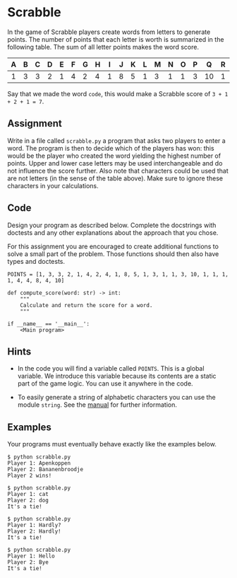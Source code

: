# Scrabble

In the game of Scrabble players create words from letters to generate points. The number of points that each letter is worth is summarized in the following table. The sum of all letter points makes the word score.

| **A** | **B** | **C** | **D** | **E** | **F** | **G** | **H** | **I** | **J** | **K** | **L** | **M** | **N** | **O** | **P** | **Q** | **R** | **S** | **T** | **U** | **V** | **W** | **X** | **Y** | **Z** |
|:-----:|:-----:|:-----:|:-----:|-------|-------|-------|-------|-------|-------|-------|-------|-------|-------|-------|-------|-------|-------|-------|-------|-------|-------|-------|-------|-------|-------|
|   1   |   3   |   3   |   2   | 1     | 4     | 2     | 4     | 1     | 8     | 5     | 1     | 3     | 1     | 1     | 3     | 10    | 1     | 1     | 1     | 1     | 4     | 4     | 8     | 4     | 10    |

Say that we made the word `code`, this would make a Scrabble score of `3 + 1 + 2 + 1 = 7`.

## Assignment

Write in a file called `scrabble.py` a program that asks two players to enter a word. The program is then to decide which of the players has won: this would be the player who created the word yielding the highest number of points. Upper and lower case letters may be used interchangeable and do not influence the score further. Also note that characters could be used that are not letters (in the sense of the table above). Make sure to ignore these characters in your calculations.

## Code

Design your program as described below. Complete the docstrings with doctests and any other explanations about the approach that you chose.

For this assignment you are encouraged to create additional functions to solve a small part of the problem. Those functions should then also have types and doctests.

    POINTS = [1, 3, 3, 2, 1, 4, 2, 4, 1, 8, 5, 1, 3, 1, 1, 3, 10, 1, 1, 1, 1, 4, 4, 8, 4, 10]

    def compute_score(word: str) -> int:
        """
        Calculate and return the score for a word.
        """

    if __name__ == '__main__':
        <Main program>

## Hints

* In the code you will find a variable called `POINTS`. This is a global variable. We introduce this variable because its contents are a static part of the game logic. You can use it anywhere in the code.

* To easily generate a string of alphabetic characters you can use the module `string`. See the [manual](https://docs.python.org/3/library/string.html) for further information.

## Examples

Your programs must eventually behave exactly like the examples below.

    $ python scrabble.py
    Player 1: Apenkoppen
    Player 2: Bananenbroodje
    Player 2 wins!

    $ python scrabble.py
    Player 1: cat
    Player 2: dog
    It's a tie!

    $ python scrabble.py
    Player 1: Hardly?
    Player 2: Hardly!
    It's a tie!

    $ python scrabble.py
    Player 1: Hello
    Player 2: Bye
    It's a tie!

